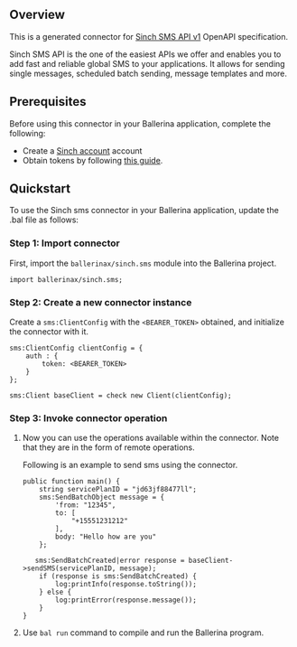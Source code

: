 ## Overview
This is a generated connector for [Sinch SMS API v1](https://www.sinch.com/) OpenAPI specification. 

Sinch SMS API is the one of the easiest APIs we offer and enables you to add fast and reliable global SMS to your applications. It allows for sending single messages, scheduled batch sending, message templates and more.

## Prerequisites

Before using this connector in your Ballerina application, complete the following:

* Create a [Sinch account](https://www.sinch.com/) account
* Obtain tokens by following [this guide](https://developers.sinch.com/docs/sms/api-reference/#authentication).

## Quickstart

To use the Sinch sms connector in your Ballerina application, update the .bal file as follows:

### Step 1: Import connector
First, import the `ballerinax/sinch.sms` module into the Ballerina project.
```ballerina
import ballerinax/sinch.sms;
```

### Step 2: Create a new connector instance
Create a `sms:ClientConfig` with the `<BEARER_TOKEN>` obtained, and initialize the connector with it.
```ballerina
sms:ClientConfig clientConfig = {
    auth : {
        token: <BEARER_TOKEN>
    }
};

sms:Client baseClient = check new Client(clientConfig);
```

### Step 3: Invoke connector operation
1. Now you can use the operations available within the connector. Note that they are in the form of remote operations.

    Following is an example to send sms using the connector. 

    ```ballerina
    public function main() {
        string servicePlanID = "jd63jf88477ll";
        sms:SendBatchObject message = {
            'from: "12345",
            to: [
                "+15551231212"
            ],
            body: "Hello how are you"
        };

       sms:SendBatchCreated|error response = baseClient->sendSMS(servicePlanID, message);
        if (response is sms:SendBatchCreated) {
            log:printInfo(response.toString());
        } else {
            log:printError(response.message());
        }
    }
    ``` 

2. Use `bal run` command to compile and run the Ballerina program.

